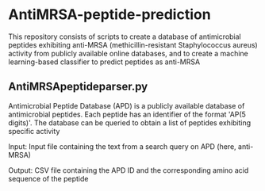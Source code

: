 # AntiMRSA-peptide-prediction
This repository consists of scripts to create a database of antimicrobial peptides exhibiting anti-MRSA (methicillin-resistant Staphylococcus aureus) activity from publicly available online databases, and to create a machine learning-based classifier to predict peptides as anti-MRSA

## AntiMRSApeptideparser.py
Antimicrobial Peptide Database (APD) is a publicly available database of antimicrobial peptides. Each peptide has an identifier of the format 'AP(5 digits)'. The database can be queried to obtain a list of peptides exhibiting specific activity

Input: Input file containing the text from a search query on APD (here, anti-MRSA)

Output: CSV file containing the APD ID and the corresponding amino acid sequence of the peptide
